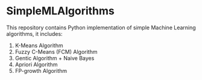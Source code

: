 # SimpleMLAlgorithms

This repository contains Python implementation of simple Machine Learning algorithms, it includes:
1. K-Means Algorithm
2. Fuzzy C-Means (FCM) Algorithm
3. Gentic Algorithm + Naive Bayes 
4. Apriori Algorithm
5. FP-growth Algorithm
